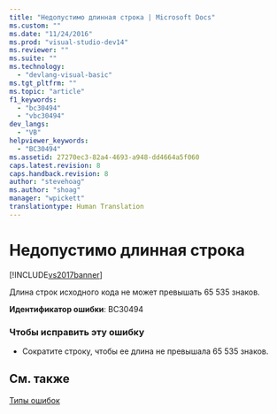 ```yaml
---
title: "Недопустимо длинная строка | Microsoft Docs"
ms.custom: ""
ms.date: "11/24/2016"
ms.prod: "visual-studio-dev14"
ms.reviewer: ""
ms.suite: ""
ms.technology: 
  - "devlang-visual-basic"
ms.tgt_pltfrm: ""
ms.topic: "article"
f1_keywords: 
  - "bc30494"
  - "vbc30494"
dev_langs: 
  - "VB"
helpviewer_keywords: 
  - "BC30494"
ms.assetid: 27270ec3-82a4-4693-a948-dd4664a5f060
caps.latest.revision: 8
caps.handback.revision: 8
author: "stevehoag"
ms.author: "shoag"
manager: "wpickett"
translationtype: Human Translation
---
```

# Недопустимо длинная строка
[!INCLUDE[vs2017banner](../../../csharp/includes/vs2017banner.md)]

Длина строк исходного кода не может превышать 65 535 знаков.  
  
 **Идентификатор ошибки**: BC30494  
  
### Чтобы исправить эту ошибку  
  
-   Сократите строку, чтобы ее длина не превышала 65 535 знаков.  
  
## См. также  
 [Типы ошибок](../../../visual-basic/programming-guide/language-features/error-types.md)